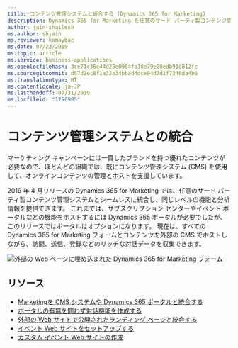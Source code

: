 ```yaml
---
title: コンテンツ管理システムと統合する (Dynamics 365 for Marketing)
description: Dynamics 365 for Marketing を任意のサード パーティ製コンテンツ管理システムと統合し、同じレベルの機能と分析情報を提供できます
author: jain-shailesh
ms.author: shjain
ms.reviewer: kamaybac
ms.date: 07/23/2019
ms.topic: article
ms.service: business-applications
ms.openlocfilehash: 3ce71c36c44d25e0964fa38e79e28edb91d812fc
ms.sourcegitcommit: d67d2ec8f1a32a34bbad4dce94d7d1f7346da4b6
ms.translationtype: HT
ms.contentlocale: ja-JP
ms.lasthandoff: 07/31/2019
ms.locfileid: "1796985"
---
```

# <a name="integration-with-content-management-systems"></a>コンテンツ管理システムとの統合

マーケティング キャンペーンには一貫したブランドを持つ優れたコンテンツが必要なので、ほとんどの組織では、既にコンテンツ管理システム (CMS) を使用して、オンラインコンテンツの管理とホストを支援しています。

2019 年 4 月リリースの Dynamics 365 for Marketing では、任意のサード パーティ製コンテンツ管理システムとシームレスに統合し、同じレベルの機能と分析情報を提供できます。 これまでは、サブスクリプション センターやイベント ポータルなどの機能をホストするには Dynamics 365 ポータルが必要でしたが、このリリースではポータルはオプションになります。 現在は、すべての Dynamics 365 for Marketing フォームとコンテンツを外部の CMS でホストしながら、訪問、送信、登録などのリッチな対話データを収集できます。

![外部の Web ページに埋め込まれた Dynamics 365 for Marketing フォーム](media/integration-content-management-systems-1.png "外部の Web ページに埋め込まれた Dynamics 365 for Marketing フォーム")

## <a name="resources"></a>リソース

- [Marketingを CMS システムや Dynamics 365 ポータルと統合する](https://docs.microsoft.com/dynamics365/customer-engagement/marketing/portal-optional)
- [ポータルの有無を問わず対話機能を作成する](https://docs.microsoft.com/dynamics365/customer-engagement/marketing/portals)
- [外部の Web サイトで公開されたランディング ページと統合する](https://docs.microsoft.com/dynamics365/customer-engagement/marketing/embed-forms)
- [イベント Web サイトをセットアップする](https://docs.microsoft.com/dynamics365/customer-engagement/marketing/set-up-event-portal)
- [カスタム イベント Web サイトの作成](https://docs.microsoft.com/dynamics365/customer-engagement/marketing/developer/event-management-web-application)